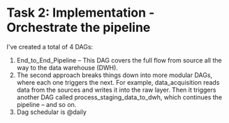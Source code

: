 #  Task 2:  Implementation - Orchestrate the pipeline
I've created a total of 4 DAGs:

1. End_to_End_Pipeline – This DAG covers the full flow from source all the way to the data warehouse (DWH). 
2. The second approach breaks things down into more modular DAGs, where each one triggers the next. For example, data_acquisition reads data from the sources and writes it into the raw layer. Then it triggers another DAG called process_staging_data_to_dwh, which continues the pipeline – and so on.
3. Dag schedular is @daily
